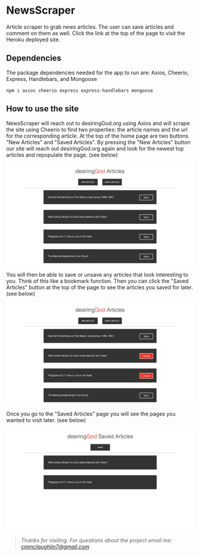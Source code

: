 # NewsScraper
Article scraper to grab news articles. The user can save articles and comment on them as well. Click the link at the top of the page to visit the Heroku deployed site.

## Dependencies
The package dependencies needed for the app to run are: Axios, Cheerio, Express, Handlebars, and Mongoose
```
npm i axios cheerio express express-handlebars mongoose
```

## How to use the site
NewsScraper will reach out to desiringGod.org using Axios and will scrape the site using Cheerio to find two properties: the article names and the url for the corresponding article. At the top of the home page are two buttons "New Articles" and "Saved Articles". By pressing the "New Articles" button our site will reach out desiringGod.org again and look for the newest top articles and repopulate the page. (see below)

![Image of Home Page](Public/images/home.png)



You will then be able to save or unsave any articles that look interesting to you. Think of this like a bookmark function. Then you can click the "Saved Articles" button at the top of the page to see the articles you saved for later. (see below)

![Image of Home Page with saved articles](Public/images/homeSave.png)



Once you go to the "Saved Articles" page you will see the pages you wanted to visit later. (see below)

![Image of saved articles on the Saved page](Public/images/savedPage.png)


> *Thanks for visiting.*
> *For questions about the project email me: cmmclaughlin7@gmail.com*

